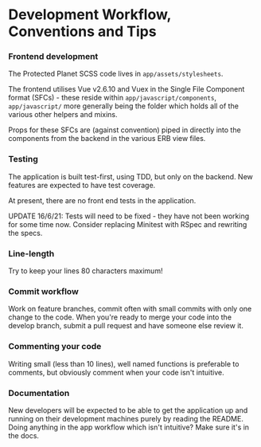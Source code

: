 # Development Workflow, Conventions and Tips

### Frontend development
The Protected Planet SCSS code lives in `app/assets/stylesheets`.

The frontend utilises Vue v2.6.10 and Vuex in the Single File Component format
(SFCs) - these reside within `app/javascript/components`, `app/javascript/` more
generally being the folder which holds all of the various other helpers and mixins.

Props for these SFCs are (against convention) piped in directly into the components
from the backend in the various ERB view files.

### Testing

The application is built test-first, using TDD, but only on the backend. New features are 
expected to have test coverage.

At present, there are no front end tests in the application.

UPDATE 16/6/21: Tests will need to be fixed - they have not been working for some 
time now. Consider replacing Minitest with RSpec and rewriting the specs.

### Line-length

Try to keep your lines 80 characters maximum!

### Commit workflow

Work on feature branches, commit often with small commits with only one change
to the code. When you're ready to merge your code into the develop branch,
submit a pull request and have someone else review it.

### Commenting your code

Writing small (less than 10 lines), well named functions is preferable to
comments, but obviously comment when your code isn't intuitive.

### Documentation

New developers will be expected to be able to get the application up and
running on their development machines purely by reading the README. Doing
anything in the app workflow which isn't intuitive? Make sure it's in the docs.
